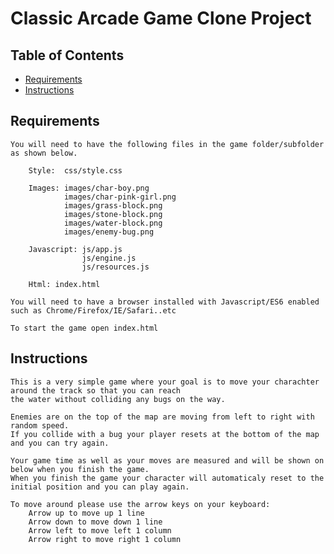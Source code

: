 # Classic Arcade Game Clone Project

## Table of Contents

- [Requirements](#requirements)
- [Instructions](#instructions)

## Requirements

	You will need to have the following files in the game folder/subfolder as shown below.

		Style: 	css/style.css

		Images:	images/char-boy.png
				images/char-pink-girl.png
				images/grass-block.png
				images/stone-block.png
				images/water-block.png
				images/enemy-bug.png

		Javascript:	js/app.js
					js/engine.js
					js/resources.js

		Html: index.html

	You will need to have a browser installed with Javascript/ES6 enabled such as Chrome/Firefox/IE/Safari..etc

	To start the game open index.html



## Instructions

	This is a very simple game where your goal is to move your charachter around the track so that you can reach
	the water without colliding any bugs on the way.

	Enemies are on the top of the map are moving from left to right with random speed.
	If you collide with a bug your player resets at the bottom of the map and you can try again.

	Your game time as well as your moves are measured and will be shown on below when you finish the game.
	When you finish the game your character will automaticaly reset to the initial position and you can play again.

	To move around please use the arrow keys on your keyboard:
		Arrow up to move up 1 line
		Arrow down to move down 1 line
		Arrow left to move left 1 column
		Arrow right to move right 1 column

